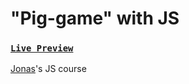 # "Pig-game" with JS
### [`Live Preview`](https://alialmasi.github.io/pig-game/)    
[Jonas](https://github.com/jonasschmedtmann)'s JS course

